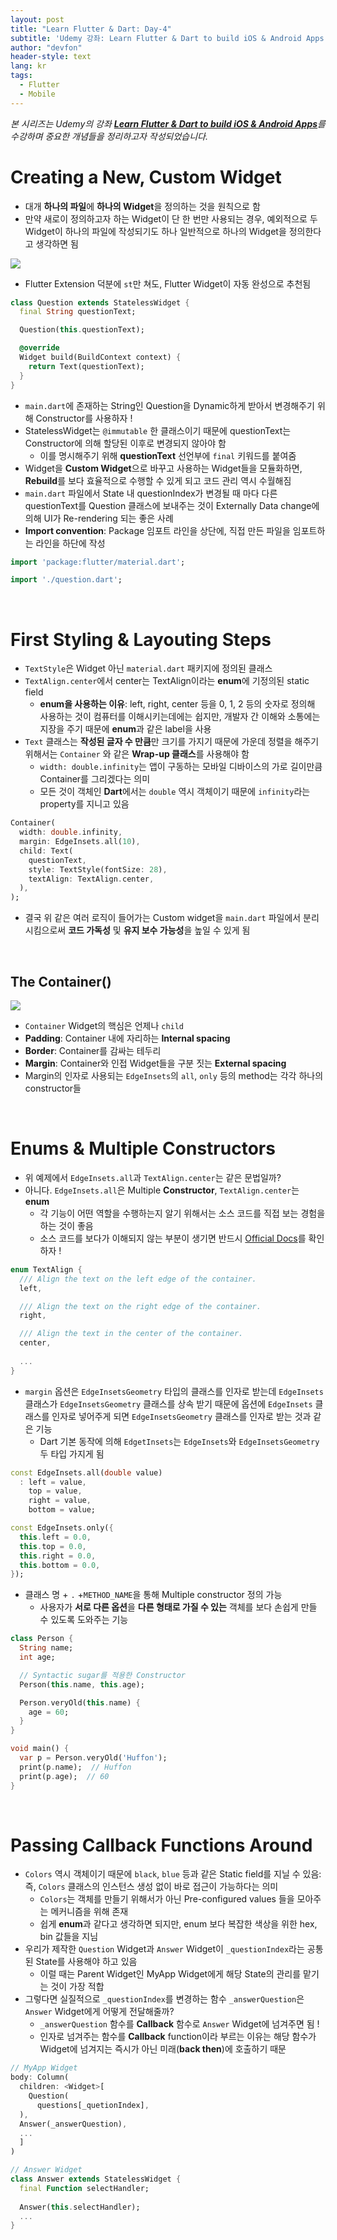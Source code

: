 ```yaml
---
layout: post
title: "Learn Flutter & Dart: Day-4"
subtitle: 'Udemy 강좌: Learn Flutter & Dart to build iOS & Android Apps 정리하기'
author: "devfon"
header-style: text
lang: kr
tags:
  - Flutter
  - Mobile
---
```


_본 시리즈는 Udemy의 강좌 [**Learn Flutter & Dart to build iOS & Android Apps**](https://www.udemy.com/course/learn-flutter-dart-to-build-ios-android-apps/)를 수강하며 중요한 개념들을 정리하고자 작성되었습니다._

# Creating a New, Custom Widget
- 대개 **하나의 파일**에 **하나의 Widget**을 정의하는 것을 원칙으로 함
- 만약 새로이 정의하고자 하는 Widget이 단 한 번만 사용되는 경우, 예외적으로 두 Widget이 하나의 파일에 작성되기도 하나 일반적으로 하나의 Widget을 정의한다고 생각하면 됨

![](/img/in-post/flutter-st.png)

- Flutter Extension 덕분에 `st`만 쳐도, Flutter Widget이 자동 완성으로 추천됨

```dart
class Question extends StatelessWidget {
  final String questionText;

  Question(this.questionText);

  @override
  Widget build(BuildContext context) {
    return Text(questionText);
  }
}
```

- `main.dart`에 존재하는 String인 Question을 Dynamic하게 받아서 변경해주기 위해 Constructor를 사용하자 !
- StatelessWidget는 `@immutable` 한 클래스이기 때문에 questionText는 Constructor에 의해 할당된 이후로 변경되지 않아야 함 
  - 이를 명시해주기 위해 **questionText** 선언부에 `final` 키워드를 붙여줌
- Widget을 **Custom Widget**으로 바꾸고 사용하는 Widget들을 모듈화하면, **Rebuild**를 보다 효율적으로 수행할 수 있게 되고 코드 관리 역시 수월해짐
- `main.dart` 파일에서 State 내 questionIndex가 변경될 때 마다 다른 questionText를 Question 클래스에 보내주는 것이 Externally Data change에 의해 UI가 Re-rendering 되는 좋은 사례
- **Import convention**: Package 임포트 라인을 상단에, 직접 만든 파일을 임포트하는 라인을 하단에 작성

```dart
import 'package:flutter/material.dart';

import './question.dart';
```

<br/>

# First Styling & Layouting Steps

- `TextStyle`은 Widget 아닌 `material.dart` 패키지에 정의된 클래스
- `TextAlign.center`에서 center는 TextAlign이라는 **enum**에 기정의된 static field
	- **enum을 사용하는 이유**: left, right, center 등을 0, 1, 2 등의 숫자로 정의해 사용하는 것이 컴퓨터를 이해시키는데에는 쉽지만, 개발자 간 이해와 소통에는 지장을 주기 때문에 **enum**과 같은 label을 사용
- `Text` 클래스는 **작성된 글자 수 만큼**만 크기를 가지기 때문에 가운데 정렬을 해주기 위해서는 `Container` 와 같은 **Wrap-up 클래스**를 사용해야 함
	- `width: double.infinity`는 앱이 구동하는 모바일 디바이스의 가로 길이만큼 Container를 그리겠다는 의미
	- 모든 것이 객체인 **Dart**에서는 `double` 역시 객체이기 때문에 `infinity`라는 property를 지니고 있음

```dart
Container(
  width: double.infinity,
  margin: EdgeInsets.all(10),
  child: Text(
	questionText,
	style: TextStyle(fontSize: 28),
	textAlign: TextAlign.center,
  ),
);
```

- 결국 위 같은 여러 로직이 들어가는 Custom widget을 `main.dart` 파일에서 분리시킴으로써 **코드 가독성** 및 **유지 보수 가능성**을 높일 수 있게 됨

<br/>

## The Container()

![](/img/in-post/container.png)

- `Container` Widget의 핵심은 언제나 `child`
- **Padding**: Container 내에 자리하는 **Internal spacing**
- **Border**: Container를 감싸는 테두리
- **Margin**: Container와 인접 Widget들을 구분 짓는 **External spacing**
- Margin의 인자로 사용되는 `EdgeInsets`의 `all`, `only` 등의 method는 각각 하나의 constructor들

<br/>

# Enums & Multiple Constructors

- 위 예제에서 `EdgeInsets.all`과 `TextAlign.center`는 같은 문법일까?
- 아니다. `EdgeInsets.all`은 Multiple **Constructor**, `TextAlign.center`는 **enum**
	- 각 기능이 어떤 역할을 수행하는지 알기 위해서는 소스 코드를 직접 보는 경험을 하는 것이 좋음
	- 소스 코드를 보다가 이해되지 않는 부분이 생기면 반드시 [Official Docs](https://flutter.dev/docs)를 확인하자 !

```dart
enum TextAlign {
  /// Align the text on the left edge of the container.
  left,

  /// Align the text on the right edge of the container.
  right,

  /// Align the text in the center of the container.
  center,
  
  ...
}
```

- `margin` 옵션은 `EdgeInsetsGeometry` 타입의 클래스를 인자로 받는데 `EdgeInsets` 클래스가 `EdgeInsetsGeometry` 클래스를 상속 받기 때문에 옵션에 `EdgeInsets` 클래스를 인자로 넣어주게 되면 `EdgeInsetsGeometry` 클래스를 인자로 받는 것과 같은 기능
	- Dart 기본 동작에 의해 `EdgetInsets`는 `EdgeInsets`와 `EdgeInsetsGeometry` 두 타입 가지게 됨

```dart
const EdgeInsets.all(double value)
  : left = value,
	top = value,
	right = value,
	bottom = value;

const EdgeInsets.only({
  this.left = 0.0,
  this.top = 0.0,
  this.right = 0.0,
  this.bottom = 0.0,
});
```

- 클래스 명 + `.` +`METHOD_NAME`을 통해 Multiple constructor 정의 가능
	- 사용자가 **서로 다른 옵션**을 **다른 형태로 가질 수 있는** 객체를 보다 손쉽게 만들 수 있도록 도와주는 기능

```dart
class Person {
  String name;
  int age;

  // Syntactic sugar를 적용한 Constructor
  Person(this.name, this.age);

  Person.veryOld(this.name) {
  	age = 60;
  }
}

void main() {
  var p = Person.veryOld('Huffon');
  print(p.name);  // Huffon
  print(p.age);  // 60
}
```

<br/>

# Passing Callback Functions Around

- `Colors` 역시 객체이기 때문에 `black`, `blue` 등과 같은 Static field를 지닐 수 있음: 즉, `Colors` 클래스의 인스턴스 생성 없이 바로 접근이 가능하다는 의미
	- `Colors`는 객체를 만들기 위해서가 아닌 Pre-configured values 들을 모아주는 메커니즘을 위해 존재
	- 쉽게 **enum**과 같다고 생각하면 되지만, enum 보다 복잡한 색상을 위한 hex, bin 값들을 지님
- 우리가 제작한 `Question` Widget과 `Answer` Widget이 `_questionIndex`라는 공통된 State를 사용해야 하고 있음
	- 이럴 때는 Parent Widget인 MyApp Widget에게 해당 State의 관리를 맡기는 것이 가장 적합
- 그렇다면 실질적으로 `_questionIndex`를 변경하는 함수 `_answerQuestion`은 `Answer` Widget에게 어떻게 전달해줄까?
	- `_answerQuestion` 함수를 **Callback** 함수로 `Answer` Widget에 넘겨주면 됨 !
	- 인자로 넘겨주는 함수를 **Callback** function이라 부르는 이유는 해당 함수가 Widget에 넘겨지는 즉시가 아닌 미래(**back then**)에 호출하기 때문

```dart
// MyApp Widget
body: Column(
  children: <Widget>[
    Question(
      questions[_quetionIndex],
  ),
  Answer(_answerQuestion),
  ...
  ]
)

// Answer Widget
class Answer extends StatelessWidget {
  final Function selectHandler;
  
  Answer(this.selectHandler);
  ...
}
```